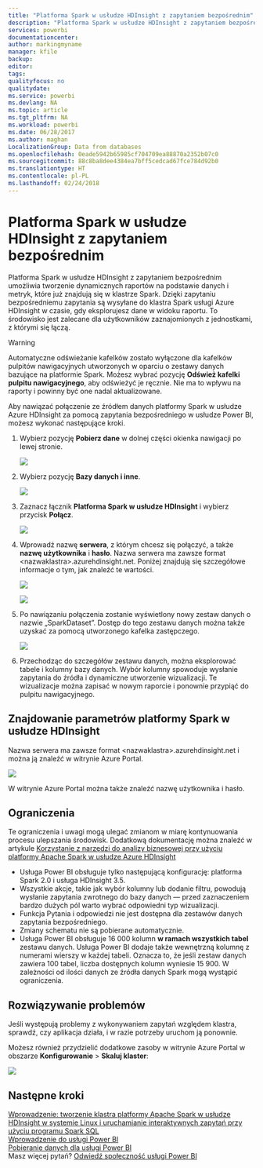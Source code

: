 ```yaml
---
title: "Platforma Spark w usłudze HDInsight z zapytaniem bezpośrednim"
description: "Platforma Spark w usłudze HDInsight z zapytaniem bezpośrednim"
services: powerbi
documentationcenter: 
author: markingmyname
manager: kfile
backup: 
editor: 
tags: 
qualityfocus: no
qualitydate: 
ms.service: powerbi
ms.devlang: NA
ms.topic: article
ms.tgt_pltfrm: NA
ms.workload: powerbi
ms.date: 06/28/2017
ms.author: maghan
LocalizationGroup: Data from databases
ms.openlocfilehash: 0eade5942b65985cf704709ea88870a2352b07c0
ms.sourcegitcommit: 88c8ba8dee4384ea7bff5cedcad67fce784d92b0
ms.translationtype: HT
ms.contentlocale: pl-PL
ms.lasthandoff: 02/24/2018
---
```

# <a name="spark-on-hdinsight-with-directquery"></a>Platforma Spark w usłudze HDInsight z zapytaniem bezpośrednim
Platforma Spark w usłudze HDInsight z zapytaniem bezpośrednim umożliwia tworzenie dynamicznych raportów na podstawie danych i metryk, które już znajdują się w klastrze Spark. Dzięki zapytaniu bezpośredniemu zapytania są wysyłane do klastra Spark usługi Azure HDInsight w czasie, gdy eksplorujesz dane w widoku raportu. To środowisko jest zalecane dla użytkowników zaznajomionych z jednostkami, z którymi się łączą.

> [!WARNING]
> Automatyczne odświeżanie kafelków zostało wyłączone dla kafelków pulpitów nawigacyjnych utworzonych w oparciu o zestawy danych bazujące na platformie Spark. Możesz wybrać pozycję **Odśwież kafelki pulpitu nawigacyjnego**, aby odświeżyć je ręcznie. Nie ma to wpływu na raporty i powinny być one nadal aktualizowane. 
> 
> 

Aby nawiązać połączenie ze źródłem danych platformy Spark w usłudze Azure HDInsight za pomocą zapytania bezpośredniego w usłudze Power BI, możesz wykonać następujące kroki.

1. Wybierz pozycję **Pobierz dane** w dolnej części okienka nawigacji po lewej stronie.
   
     ![](media/spark-on-hdinsight-with-direct-connect/spark-getdata.png)
2. Wybierz pozycję **Bazy danych i inne**.
   
     ![](media/spark-on-hdinsight-with-direct-connect/spark-getdata-databases.png)
3. Zaznacz łącznik **Platforma Spark w usłudze HDInsight** i wybierz przycisk **Połącz**.
   
     ![](media/spark-on-hdinsight-with-direct-connect/spark-getdata-databases-connect.png)
4. Wprowadź nazwę **serwera**, z którym chcesz się połączyć, a także **nazwę użytkownika** i **hasło**. Nazwa serwera ma zawsze format \<nazwaklastra\>.azurehdinsight.net. Poniżej znajdują się szczegółowe informacje o tym, jak znaleźć te wartości.
   
     ![](media/spark-on-hdinsight-with-direct-connect/spark-server-name.png)
   
     ![](media/spark-on-hdinsight-with-direct-connect/spark-username.png)
5. Po nawiązaniu połączenia zostanie wyświetlony nowy zestaw danych o nazwie „SparkDataset”. Dostęp do tego zestawu danych można także uzyskać za pomocą utworzonego kafelka zastępczego.
   
     ![](media/spark-on-hdinsight-with-direct-connect/spark-dataset.png)
6. Przechodząc do szczegółów zestawu danych, można eksplorować tabele i kolumny bazy danych. Wybór kolumny spowoduje wysłanie zapytania do źródła i dynamiczne utworzenie wizualizacji. Te wizualizacje można zapisać w nowym raporcie i ponownie przypiąć do pulpitu nawigacyjnego.

## <a name="finding-your-spark-on-hdinsight-parameters"></a>Znajdowanie parametrów platformy Spark w usłudze HDInsight
Nazwa serwera ma zawsze format \<nazwaklastra\>.azurehdinsight.net i można ją znaleźć w witrynie Azure Portal.

![](media/spark-on-hdinsight-with-direct-connect/spark-server-name-parameter.png)

W witrynie Azure Portal można także znaleźć nazwę użytkownika i hasło.

## <a name="limitations"></a>Ograniczenia
Te ograniczenia i uwagi mogą ulegać zmianom w miarę kontynuowania procesu ulepszania środowisk. Dodatkową dokumentację można znaleźć w artykule [Korzystanie z narzędzi do analizy biznesowej przy użyciu platformy Apache Spark w usłudze Azure HDInsight](https://azure.microsoft.com/documentation/articles/hdinsight-apache-spark-use-bi-tools/)

* Usługa Power BI obsługuje tylko następującą konfigurację: platforma Spark 2.0 i usługa HDInsight 3.5.
* Wszystkie akcje, takie jak wybór kolumny lub dodanie filtru, powodują wysłanie zapytania zwrotnego do bazy danych — przed zaznaczeniem bardzo dużych pól warto wybrać odpowiedni typ wizualizacji.
* Funkcja Pytania i odpowiedzi nie jest dostępna dla zestawów danych zapytania bezpośredniego.
* Zmiany schematu nie są pobierane automatycznie.
* Usługa Power BI obsługuje 16 000 kolumn **w ramach wszystkich tabel** zestawu danych. Usługa Power BI dodaje także wewnętrzną kolumnę z numerami wierszy w każdej tabeli. Oznacza to, że jeśli zestaw danych zawiera 100 tabel, liczba dostępnych kolumn wyniesie 15 900. W zależności od ilości danych ze źródła danych Spark mogą wystąpić ograniczenia.

## <a name="troubleshooting"></a>Rozwiązywanie problemów
Jeśli występują problemy z wykonywaniem zapytań względem klastra, sprawdź, czy aplikacja działa, i w razie potrzeby uruchom ją ponownie.

Możesz również przydzielić dodatkowe zasoby w witrynie Azure Portal w obszarze **Konfigurowanie** > **Skaluj klaster**:

![](media/spark-on-hdinsight-with-direct-connect/spark-scale.png)

## <a name="next-steps"></a>Następne kroki
[Wprowadzenie: tworzenie klastra platformy Apache Spark w usłudze HDInsight w systemie Linux i uruchamianie interaktywnych zapytań przy użyciu programu Spark SQL](https://azure.microsoft.com/documentation/articles/hdinsight-apache-spark-jupyter-spark-sql)  
[Wprowadzenie do usługi Power BI](service-get-started.md)  
[Pobieranie danych dla usługi Power BI](service-get-data.md)  
Masz więcej pytań? [Odwiedź społeczność usługi Power BI](http://community.powerbi.com/)

